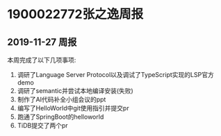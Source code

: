# 1900022772张之逸周报
## 2019-11-27 周报
本周完成了以下几项事项:
1. 调研了Language Server Protocol以及调试了TypeScript实现的LSP官方demo
2. 调研了semantic并尝试本地编译安装(失败)
3. 制作了AI代码补全小组会议的ppt
4. 编写了HelloWorld中git使用指引并提交pr
5. 跑通了SpringBoot的helloworld
6. TiDB提交了两个pr

